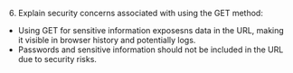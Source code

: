 6. Explain security concerns associated with using the GET method:
- Using GET for sensitive information exposesns data in the URL, making it visible in browser history and potentially logs.
- Passwords and sensitive information should not be included in the URL due to security risks.
